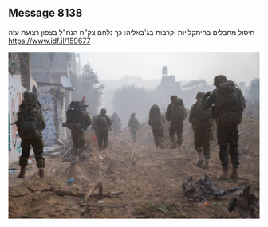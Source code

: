 ## Message 8138

חיסול מחבלים בהיתקלויות וקרבות בג'באליה:
כך נלחם צק"ח הנח"ל בצפון רצועת עזה
https://www.idf.il/159677

![Photo](./8138/8138_photo.jpg)
